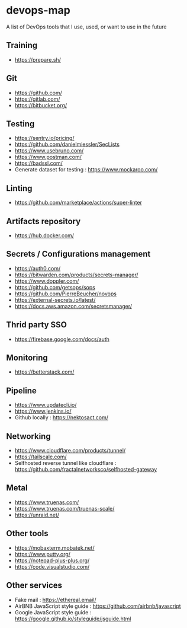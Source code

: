 # devops-map
A list of DevOps tools that I use, used, or want to use in the future

## Training

- https://prepare.sh/

## Git

- https://github.com/
- https://gitlab.com/
- https://bitbucket.org/

## Testing

- https://sentry.io/pricing/
- https://github.com/danielmiessler/SecLists
- https://www.usebruno.com/
- https://www.postman.com/
- https://badssl.com/
- Generate dataset for testing : https://www.mockaroo.com/

## Linting

- https://github.com/marketplace/actions/super-linter

## Artifacts repository

- https://hub.docker.com/

## Secrets / Configurations management

- https://auth0.com/
- https://bitwarden.com/products/secrets-manager/
- https://www.doppler.com/
- https://github.com/getsops/sops
- https://github.com/PierreBeucher/novops
- https://external-secrets.io/latest/
- https://docs.aws.amazon.com/secretsmanager/

## Thrid party SSO

- https://firebase.google.com/docs/auth

## Monitoring

- https://betterstack.com/

## Pipeline

- https://www.updatecli.io/
- https://www.jenkins.io/
- Github locally : https://nektosact.com/

## Networking

- https://www.cloudflare.com/products/tunnel/
- https://tailscale.com/
- Selfhosted reverse tunnel like cloudflare : https://github.com/fractalnetworksco/selfhosted-gateway

## Metal

- https://www.truenas.com/
- https://www.truenas.com/truenas-scale/
- https://unraid.net/

## Other tools

- https://mobaxterm.mobatek.net/
- https://www.putty.org/
- https://notepad-plus-plus.org/
- https://code.visualstudio.com/

## Other services

- Fake mail : https://ethereal.email/
- AirBNB JavaScript style guide : https://github.com/airbnb/javascript
- Google JavaScript style guide : https://google.github.io/styleguide/jsguide.html
